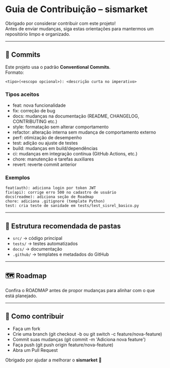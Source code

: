 # Guia de Contribuição – sismarket

Obrigado por considerar contribuir com este projeto!  
Antes de enviar mudanças, siga estas orientações para mantermos um repositório limpo e organizado.

---

## 📌 Commits

Este projeto usa o padrão **Conventional Commits**.  
Formato:

```
<tipo>(<escopo opcional>): <descrição curta no imperativo>
```

### Tipos aceitos
- feat: nova funcionalidade
- fix: correção de bug
- docs: mudanças na documentação (README, CHANGELOG, CONTRIBUTING etc.)
- style: formatação sem alterar comportamento
- refactor: alteração interna sem mudança de comportamento externo
- perf: otimização de desempenho
- test: adição ou ajuste de testes
- build: mudanças em build/dependências
- ci: mudanças em integração contínua (GitHub Actions, etc.)
- chore: manutenção e tarefas auxiliares
- revert: reverte commit anterior

### Exemplos
```
feat(auth): adiciona login por token JWT
fix(api): corrige erro 500 no cadastro de usuário
docs(readme): adiciona seção de Roadmap
chore: adiciona .gitignore (template Python)
test: cria teste de sanidade em tests/test_sisrel_basico.py
```

---

## 📂 Estrutura recomendada de pastas
- `src/` → código principal
- `tests/` → testes automatizados
- `docs/` → documentação
- `.github/` → templates e metadados do GitHub

---



## 🗺️ Roadmap
Confira o ROADMAP antes de propor mudanças para alinhar com o que está planejado.

---

## 🤝 Como contribuir
- Faça um fork
- Crie uma branch (git checkout -b ou git switch -c feature/nova-feature)
- Commit suas mudanças (git commit -m 'Adiciona nova feature')
- Faça push (git push origin feature/nova-feature)
- Abra um Pull Request

Obrigado por ajudar a melhorar o **sismarket** 🚀
